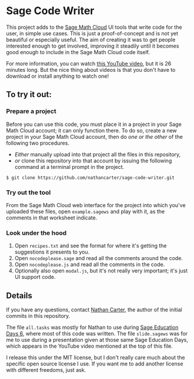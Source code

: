 
# Sage Code Writer

This project adds to the
[Sage Math Cloud](http://cloud.sagemath.org)
UI tools that write code for the user, in simple use cases.
This is just a proof-of-concept and is not yet beautiful or
especially useful.  The aim of creating it was to get people
interested enough to get involved, improving it steadily until it
becomes good enough to include in the Sage Math Cloud code itself.

For more information, you can watch
[this YouTube video](https://www.youtube.com/watch?v=JjnDNRqItq8),
but it is 26 minutes long.
But the nice thing about videos is that you
don't have to download or install anything to watch one!

## To try it out:

### Prepare a project

Before you can use this code, you must place it in a project in
your Sage Math Cloud account; it can only function there.
To do so, create a new project in your Sage Math Cloud account,
then do *one or the other* of the following two procedures.
 * *Either* manually upload into that project all the files in
   this repository,
 * *or* clone this repository into that account by issuing the
   following command at a terminal prompt in the project.
```
$ git clone https://github.com/nathancarter/sage-code-writer.git
```

### Try out the tool

From the Sage Math Cloud web interface for the project into
which you've uploaded these files, open `example.sagews` and
play with it, as the comments in that worksheet indicate.

### Look under the hood

1. Open `recipes.txt` and see the format for where it's getting the
   suggestions it presents to you.
1. Open `nocodeplease.sage` and read all the comments around the
   code.
1. Open `nocodeplease.js` and read all the comments in the code.
1. Optionally also open `modal.js`, but it's not really very
   important; it's just UI support code.

## Details

If you have any questions, contact
[Nathan Carter](ncarter@bentley.edu),
the author of the initial commits in this repository.

The file `all.tasks` was mostly for Nathan to use during
[Sage Education Days 6](http://wiki.sagemath.org/education6),
where most of this code was written.
The file `slide.sagews` was for me to use during a presentation
given at those same Sage Education Days, which appears in the
YouTube video mentioned at the top of this file.

I release this under the MIT license, but I don't really care much
about the specific open source license I use.  If you want me to
add another license with different freedoms, just ask.

